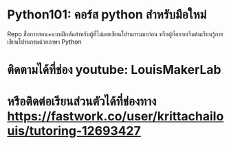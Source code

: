 # Python101: คอร์ส python สำหรับมือใหม่
Repo สื่อการสอน+แบบฝึกหัดสำหรับผู้ที่ไม่เคยเขียนโปรแกรมมาก่อน หรือผู้ที่อยากเริ่มต้นเรียนรู้การเขียนโปรแกรมด้วยภาษา Python 

# ติดตามได้ที่ช่อง youtube: LouisMakerLab
# หรือติดต่อเรียนส่วนตัวได้ที่ช่องทาง  https://fastwork.co/user/krittachailouis/tutoring-12693427
